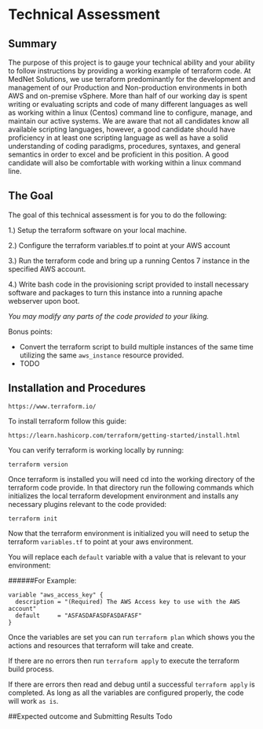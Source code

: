 # Technical Assessment 

## Summary
The purpose of this project is to gauge your technical ability and your ability to follow instructions by providing a working example of terraform code. At MedNet Solutions, we use terraform predominantly for the development and management of our Production and Non-production environments in both AWS and on-premise vSphere. More than half of our working day is spent writing or evaluating scripts and code of many different languages as well as working within a linux (Centos) command line to configure, manage, and maintain our active systems. We are aware that not all candidates know all available scripting languages, however, a good candidate should have proficiency in at least one scripting language as well as have a solid understanding of coding paradigms, procedures, syntaxes, and general semantics in order to excel and be proficient in this position. A good candidate will also be comfortable with working within a linux command line.


## The Goal

The goal of this technical assessment is for you to do the following:

1.) Setup the terraform software on your local machine.

2.) Configure the terraform variables.tf to point at your AWS account

3.) Run the terraform code and bring up a running Centos 7 instance in the specified AWS account.

4.) Write bash code in the provisioning script provided to install necessary software and packages to turn this instance into a running apache webserver upon boot.

*You may modify any parts of the code provided to your liking.*

Bonus points:

 - Convert the terraform script to build multiple instances of the same time utilizing the same `aws_instance` resource provided.
 - TODO


## Installation and Procedures
`https://www.terraform.io/`

To install terraform follow this guide:

`https://learn.hashicorp.com/terraform/getting-started/install.html`

You can verify terraform is working locally by running:

`terraform version`

Once terraform is installed you will need cd into the working directory of the terraform code provide.
In that directory run the following commands which initializes the local terraform development environment and installs any necessary plugins relevant to the code provided:

`terraform init `

Now that the terraform environment is initialized you will need to setup the terraform `variables.tf` to point at your aws environment.

You will replace each `default` variable with a value that is relevant to your environment:

######For Example:

```
variable "aws_access_key" { 
  description = "(Required) The AWS Access key to use with the AWS account"
  default     = "ASFASDAFASDFASDAFASF"
}
```

Once the variables are set you can run
`terraform plan`
which shows you the actions and resources that terraform will take and create.

If there are no errors then run 
`terraform apply`
to execute the terraform build process.

If there are errors then read and debug until a successful `terraform apply` is completed.  As long as all the variables are configured properly, the code will work `as is`.

##Expected outcome and Submitting Results
Todo

